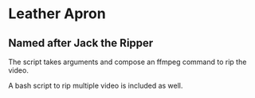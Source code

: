 # Leather Apron

## Named after Jack the Ripper

The script takes arguments and compose an ffmpeg command to rip the video.

A bash script to rip multiple video is included as well.
